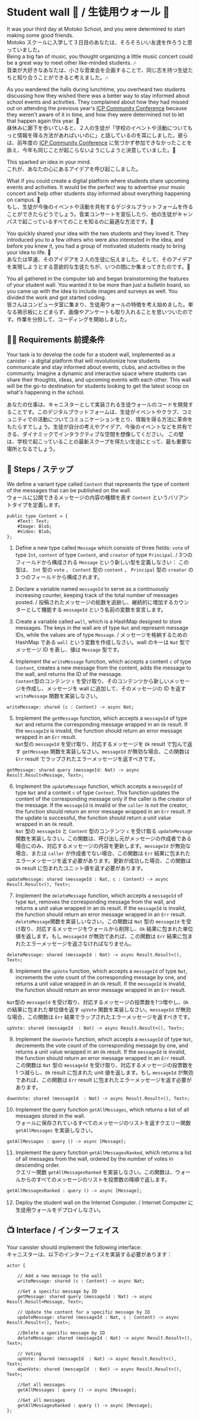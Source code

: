 # Student wall 🎨 / 生徒用ウォール 🎨
It was your third day at Motoko School, and you were determined to start making some good friends.  
Motoko スクールに入学して３日目のあなたは、そろそろいい友達を作ろうと思っていました。<br/>
Being a big fan of music, you thought organizing a little music concert could be a great way to meet other like-minded students. 🎶  
音楽が大好きなあなたは、小さな音楽会を企画することで、同じ志を持つ生徒たちと知り合うことができると考えました。🎶

As you wandered the halls during lunchtime, you overheard two students discussing how they wished there was a better way to stay informed about school events and activities. They complained about how they had missed out on attending the previous year's [ICP Community Conference](https://twitter.com/icp_cc) because they weren't aware of it in time, and how they were determined not to let that happen again this year. 💪  
昼休みに廊下を歩いていると、２人の生徒が「学校のイベントや活動についてもっと情報を得る方法があればいいのに」と話しているのを耳にしました。彼らは、前年度の [ICP Community Conference](https://twitter.com/icp_cc) に気づかず参加できなかったことを訴え、今年も同じことが起こらないようにしようと決意していました。💪


This sparked an idea in your mind.  
これが、あなたの心にあるアイデアを呼び起こしました。<br/>

What if you could create a digital platform where students share upcoming events and activities. It would be the perfect way to advertise your music concert and help other students stay informed about everything happening on campus. 📅  
もし、生徒が今後のイベントや活動を共有するデジタルプラットフォームを作ることができたらどうでしょう。音楽コンサートを宣伝したり、他の生徒がキャンパスで起こっているすべてのことを知るのに最適な方法です。📅

You quickly shared your idea with the two students and they loved it. They introduced you to a few others who were also interested in the idea, and before you knew it, you had a group of motivated students ready to bring your idea to life. 🚀  
あなたは早速、そのアイデアを２人の生徒に伝えました。そして、そのアイデアを実現しようとする意欲的な生徒たちが、いつの間にか集まってきたのです。🚀

You all gathered in the computer lab and began brainstorming the features of your student wall. You wanted it to be more than just a bulletin board, so you came up with the idea to include images and surveys as well. You divided the work and got started coding.  
皆さんはコンピュータ室に集まり、生徒用ウォールの特徴を考え始めました。単なる掲示板にとどまらず、画像やアンケートも取り入れることを思いついたのです。作業を分担して、コーディングを開始しました。

## 🧑‍🏫 Requirements 前提条件
Your task is to develop the code for a student wall, implemented as a canister - a digital platform that will revolutionize how students communicate and stay informed about events, clubs, and activities in the community. Imagine a dynamic and interactive space where students can share their thoughts, ideas, and upcoming events with each other. 
This wall will be the go-to destination for students looking to get the latest scoop on what's happening in the school. 

あなたの仕事は、キャニスターとして実装される生徒ウォールのコードを開発することです。このデジタルプラットフォームは、生徒がイベントやクラブ、コミュニティでの活動についてコミュニケーションをとり、情報を得る方法に革命をもたらすでしょう。生徒が自分の考えやアイデア、今後のイベントなどを共有できる、ダイナミックでインタラクティブな空間を想像してください。
この壁は、学校で起こっていることの最新スクープを得たい生徒にとって、最も重要な場所となるでしょう。

## 📒 Steps / ステップ
We define a variant type called `Content` that represents the type of content of the messages that can be published on the wall.  
ウォールに公開できるメッセージの内容の種類を表す `Content` というバリアントタイプを定義します。
```motoko
public type Content = {
    #Text: Text;
    #Image: Blob;
    #Video: Blob;
};
```
1. Define a new type called `Message` which consists of three fields: `vote` of type `Int`, `content` of type `Content`, and `creator` of type `Principal`. / 3つのフィールドから構成される `Message` という新しい型を定義しなさい： この型は、 `Int` 型の `vote` 、 `Content` 型の `content` 、 `Principal` 型の `creator` の 3 つのフィールドから構成されます。

2. Declare a variable named `messageId` to serve as a continuously increasing counter, keeping track of the total number of messages posted. / 投稿されたメッセージの総数を追跡し、継続的に増加するカウンターとして機能する `messageId` という名前の変数を宣言します。

3. Create a variable called `wall`, which is a HashMap designed to store messages. The keys in the wall are of type `Nat` and represent message IDs, while the values are of type `Message`. / メッセージを格納するための HashMap である `wall` という変数を作成しなさい。wall のキーは `Nat` 型でメッセージ ID を表し、値は `Message` 型です。

4. Implement the `writeMessage` function, which accepts a content `c` of type `Content`, creates a new message from the content, adds the message to the wall, and returns the ID of the message.  
`Content`型のコンテンツ `c` を受け取り、そのコンテンツから新しいメッセージを作成し、メッセージを wall に追加して、そのメッセージの ID を返す `writeMessage` 関数を実装しなさい。
```motoko
writeMessage: shared (c : Content) -> async Nat;
```
5. Implement the `getMessage` function, which accepts a `messageId` of type `Nat` and returns the corresponding message wrapped in an `Ok` result. If the `messageId` is invalid, the function should return an error message wrapped in an `Err` result.  
`Nat`型の `messageId` を受け取り、対応するメッセージを `Ok` result で包んで返す `getMessage` 関数を実装しなさい。`messageId` が無効な場合、この関数は `Err` result でラップされたエラーメッセージを返すべきです。 
```motoko
getMessage: shared query (messageId: Nat) -> async Result.Result<Message, Text>;
```
6. Implement the `updateMessage` function, which accepts a `messageId` of type `Nat` and a content `c` of type `Content`. This function updates the content of the corresponding message only if the caller is the creator of the message. If the `messageId` is invalid or the `caller` is not the creator, the function should return an error message wrapped in an `Err` result. If the update is successful, the function should return a unit value wrapped in an `Ok` result.  
`Nat` 型の `messageId` と `Content` 型のコンテンツ `c` を受け取る `updateMessage` 関数を実装しなさい。この関数は、呼び出し元がメッセージの作成者である場合にのみ、対応するメッセージの内容を更新します。`messageId` が無効な場合、または `caller` が作成者でない場合、この関数は `Err` 結果に包まれたエラーメッセージを返す必要があります。更新が成功した場合、この関数は `Ok` result に包まれたユニット値を返す必要があります。 
```motoko
updateMessage: shared (messageId : Nat, c : Content) -> async Result.Result<(), Text>;
```
7. Implement the `deleteMessage` function, which accepts a `messageId` of type `Nat`, removes the corresponding message from the wall, and returns a unit value wrapped in an `Ok` result. If the `messageId` is invalid, the function should return an error message wrapped in an `Err` result.  
`deleteMessage`関数を実装しいなさい。この関数は `Nat` 型の `messageId` を受け取り、対応するメッセージをウォールから削除し、`Ok` 結果に包まれた単位値を返します。もし `messageId` が無効であれば、この関数は `Err` 結果に包まれたエラーメッセージを返さなければなりません。
```motoko
deleteMessage: shared (messageId : Nat) -> async Result.Result<(), Text>;
```
8. Implement the `upVote` function, which accepts a `messageId` of type `Nat`, increments the vote count of the corresponding message by one, and returns a unit value wrapped in an `Ok` result. If the `messageId` is invalid, the function should return an error message wrapped in an `Err` result.  

`Nat`型の `messageId` を受け取り、対応するメッセージの投票数を1つ増やし、`Ok`の結果に包まれた単位値を返す `upVote` 関数を実装しなさい。`messageId` が無効な場合、この関数は `Err` 結果でラップされたエラーメッセージを返すべきです。 
```motoko
upVote: shared (messageId  : Nat) -> async Result.Result<(), Text>;
```
9. Implement the `downVote` function, which accepts a `messageId` of type `Nat`, decrements the vote count of the corresponding message by one, and returns a unit value wrapped in an `Ok` result. If the `messageId` is invalid, the function should return an error message wrapped in an `Err` result.  
この関数は `Nat` 型の `messageId` を受け取り、対応するメッセージの投票数を 1 つ減らし、`Ok` result に包まれた unit 値を返します。もし `messageId` が無効であれば、この関数は `Err` result に包まれたエラーメッセージを返す必要があります。
```motoko
downVote: shared (messageId  : Nat) -> async Result.Result<(), Text>;
```
10. Implement the query function `getAllMessages`, which returns a list of all messages stored in the wall.  
ウォールに保存されているすべてのメッセージのリストを返すクエリー関数 `getAllMessages` を実装しなさい。
```motoko
getAllMessages : query () -> async [Message];
```
11. Implement the query function `getAllMessagesRanked`, which returns a list of all messages from the wall, ordered by the number of votes in descending order.  
クエリー関数 `getAllMessagesRanked` を実装しなさい。この関数は、ウォールからのすべてのメッセージのリストを投票数の降順で返します。
```motoko
getAllMessagesRanked : query () -> async [Message];
```
12. Deploy the student wall on the Internet Computer. / Internet Computer に生徒用ウォールをデプロイしなさい。

## 📺 Interface / インターフェイス
Your canister should implement the following interface:  
キャニスターは、以下のインターフェイスを実装する必要があります：
```motoko
actor {
   
    // Add a new message to the wall
    writeMessage: shared (c : Content) -> async Nat;

    //Get a specific message by ID
    getMessage: shared query (messageId : Nat) -> async Result.Result<Message, Text>;

    // Update the content for a specific message by ID
    updateMessage: shared (messageId : Nat, c : Content) -> async Result.Result<(), Text>;

    //Delete a specific message by ID
    deleteMessage: shared (messageId : Nat) -> async Result.Result<(), Text>;

    // Voting
    upVote: shared (messageId  : Nat) -> async Result.Result<(), Text>;
    downVote: shared (messageId  : Nat) -> async Result.Result<(), Text>;

    //Get all messages
    getAllMessages : query () -> async [Message];

    //Get all messages
    getAllMessagesRanked : query () -> async [Message];
};
```